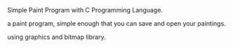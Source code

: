 
Simple Paint Program with C Programming Language.


a paint program, simple enough that you can save and open your paintings.

using graphics and bitmap library.
